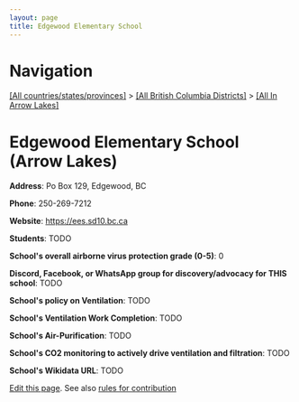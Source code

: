 ```yaml
---
layout: page
title: Edgewood Elementary School
---
```

# Navigation

[[All countries/states/provinces]](../../..) > [[All British Columbia Districts]](../..) > [[All In Arrow Lakes]](..)

# Edgewood Elementary School (Arrow Lakes)

**Address**: Po Box 129, Edgewood, BC

**Phone**: 250-269-7212

**Website**: <https://ees.sd10.bc.ca>

**Students**: TODO

**School's overall airborne virus protection grade (0-5)**: 0

**Discord, Facebook, or WhatsApp group for discovery/advocacy for THIS school**: TODO

**School's policy on Ventilation**: TODO

**School's Ventilation Work Completion**: TODO

**School's Air-Purification**: TODO

**School's CO2 monitoring to actively drive ventilation and filtration**: TODO

**School's Wikidata URL**: TODO


[Edit this page](https://github.com/ventilate-schools/BC/edit/main/./Arrow_Lakes/Edgewood_Elementary_School.md). See also [rules for contribution](../../../contribution-rules/)